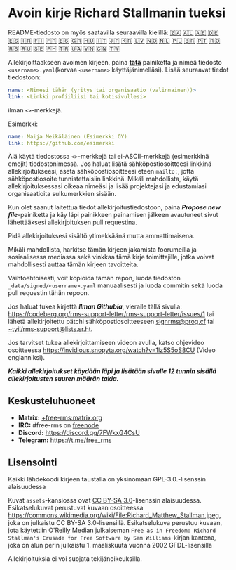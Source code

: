 # Avoin kirje Richard Stallmanin tueksi

README-tiedosto on myös saatavilla seuraavilla kielillä:
[🇿🇦](README_AF.md)
[🇦🇱](README_AL.md)
[🇦🇪](README_AR.md)
[🇩🇪](README_DE.md)
[🇪🇸](README_ES.md)
[🇮🇷](README_FA.md)
[🇫🇮](README_FI.md)
[🇫🇷](README_FR.md)
[🇪🇸](README_GL.md)
[🇬🇷](README_GR.md)
[🇭🇺](README_HU.md)
[🇮🇹](README_IT.md)
[🇯🇵](README_JP.md)
[🇰🇷](README_KO.md)
[🇱🇻](README_LV.md)
[🇳🇴](README_NB_NO.md)
[🇳🇱](README_NL.md)
[🇵🇱](README_PL.md)
[🇧🇷](README_PT_BR.md)
[🇵🇹](README_PT_PT.md)
[🇷🇴](README_RO.md)
[🇷🇸](README_RS.md)
[🇷🇺](README_RU.md)
[🇸🇪](README_SE.md)
[🇵🇭](README_TL.md)
[🇹🇷](README_TR.md)
[🇺🇦](README_UA.md)
[🇻🇳](README_VI.md)
[🇨🇳](README_ZH-CN.md)
[🇹🇼](README_ZH-TW.md)

Allekirjoittaakseen avoimen kirjeen, paina **[tätä](https://github.com/rms-support-letter/rms-support-letter.github.io/new/master/_data/signed)** painiketta ja nimeä tiedosto `<username>.yaml`(korvaa `<username>` käyttäjänimelläsi). Lisää seuraavat tiedot tiedostoon:

```yaml
name: <Nimesi tähän (yritys tai organisaatio (valinnainen))>
link: <Linkki profiiliisi tai kotisivullesi>
```

ilman `<>`-merkkejä.

Esimerkki:
```yaml
name: Maija Meikäläinen (Esimerkki OY)
link: https://github.com/esimerkki
```

Älä käytä tiedostossa `<>`-merkkejä tai ei-ASCII-merkkejä (esimerkkinä emojit) tiedostonimessä.
Jos haluat lisätä sähköpostiosoitteesi linkkinä allekirjoitukseesi, aseta sähköpostiosoitteesi eteen `mailto:`, jotta sähköpostiosoite tunnistettaisiin linkkinä.
Mikäli mahdollista, käytä allekirjoituksessasi oikeaa nimeäsi ja lisää projektejasi ja edustamiasi organisaatioita sulkumerkkien sisään.

Kun olet saanut laitettua tiedot allekirjoitustiedostoon, paina ***Propose new file***-painiketta ja käy läpi painikkeen painamisen jälkeen avautuneet sivut lähettääksesi allekirjoituksen pull requestina.

Pidä allekirjoituksesi sisältö ytimekkäänä mutta ammattimaisena.

Mikäli mahdollista, harkitse tämän kirjeen jakamista foorumeilla ja sosiaalisessa mediassa sekä vinkkaa tämä kirje toimittajille, jotka voivat mahdollisesti auttaa tämän kirjeen tavoitteita.

Vaihtoehtoisesti, voit kopioida tämän repon, luoda tiedoston `_data/signed/<username>.yaml` manuaalisesti ja luoda commitin sekä luoda pull requestin tähän repoon.

Jos haluat tukea kirjettä ***Ilman Githubia***, vieraile tällä sivulla: https://codeberg.org/rms-support-letter/rms-support-letter/issues/1 tai lähetä allekirjoitettu pätchi sähköpostiosoitteeseen [signrms@prog.cf](mailto:signrms@prog.cf) tai [~tyil/rms-support@lists.sr.ht](mailto:~tyil/rms-support@lists.sr.ht).

Jos tarvitset tukea allekirjoittamiseen videon avulla, katso ohjevideo osoitteessa https://invidious.snopyta.org/watch?v=1lz5S5oS8CU (Video englanniksi).

***Kaikki allekirjoitukset käydään läpi ja lisätään sivulle 12 tunnin sisällä allekirjoitusten suuren määrän takia.***

## Keskusteluhuoneet
- **Matrix:** [+free-rms:matrix.org](https://matrix.to/#/+free-rms:matrix.org)
- **IRC:** #free-rms on [freenode](https://freenode.net)
- **Discord:** https://discord.gg/7FWkxG4CsU
- **Telegram:** https://t.me/free_rms

## Lisensointi

Kaikki lähdekoodi kirjeen taustalla on yksinomaan GPL-3.0.-lisenssin alaisuudessa

Kuvat `assets`-kansiossa ovat [CC BY-SA 3.0](https://creativecommons.org/licenses/by-sa/3.0/legalcode)-lisenssin alaisuudessa. Esikatselukuvat perustuvat kuvaan osoitteessa https://commons.wikimedia.org/wiki/File:Richard_Matthew_Stallman.jpeg, joka on julkaistu CC BY-SA 3.0-lisensillä. Esikatselukuva perustuu kuvaan, jota käytettiin O'Reilly Median julkaiseman `Free as in Freedom: Richard Stallman's Crusade for Free Software by Sam Williams`-kirjan kantena, joka on alun perin julkaistu 1. maaliskuuta vuonna 2002 GFDL-lisensillä

Allekirjoituksia ei voi suojata tekijänoikeuksilla.
